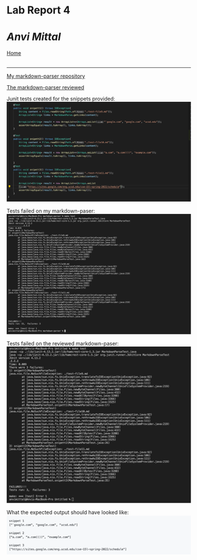 # Lab Report 4
# *Anvi Mittal*

[Home](index.html)
<br />
<br />

***

[My markdown-parser repository](https://github.com/AnviMittal/markdown-parser) <br />

[The markdown-parser reviewed](https://github.com/Steven-Hsu1/markdown-parser)

Junit tests created for the snippets provided:
![Image](tests.png)

Tests failed on my markdown-paser:
![Image](myfail.png)

Tests failed on the reviewed markdown-paser:
![Image](theyfail.png)

What the expected output should have looked like:
![Image](output.png)